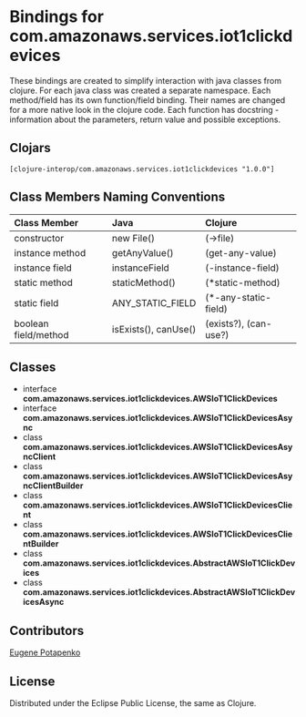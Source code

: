# Bindings for com.amazonaws.services.iot1clickdevices

These bindings are created to simplify interaction with java classes from clojure.
For each java class was created a separate namespace.
Each method/field has its own function/field binding.
Their names are changed for a more native look in the clojure code. Each function has docstring - information about the parameters, return value and possible exceptions.

## Clojars

```
[clojure-interop/com.amazonaws.services.iot1clickdevices "1.0.0"]
```

## Class Members Naming Conventions

| Class Member | Java | Clojure |
|:--|:--|:--|
| constructor | new File() | (->file) |
| instance method | getAnyValue() | (get-any-value) |
| instance field | instanceField | (-instance-field) |
| static method | staticMethod() | (*static-method) |
| static field | ANY_STATIC_FIELD | (*-any-static-field) |
| boolean field/method | isExists(), canUse() | (exists?), (can-use?) |

## Classes

- interface **com.amazonaws.services.iot1clickdevices.AWSIoT1ClickDevices**
- interface **com.amazonaws.services.iot1clickdevices.AWSIoT1ClickDevicesAsync**
- class **com.amazonaws.services.iot1clickdevices.AWSIoT1ClickDevicesAsyncClient**
- class **com.amazonaws.services.iot1clickdevices.AWSIoT1ClickDevicesAsyncClientBuilder**
- class **com.amazonaws.services.iot1clickdevices.AWSIoT1ClickDevicesClient**
- class **com.amazonaws.services.iot1clickdevices.AWSIoT1ClickDevicesClientBuilder**
- class **com.amazonaws.services.iot1clickdevices.AbstractAWSIoT1ClickDevices**
- class **com.amazonaws.services.iot1clickdevices.AbstractAWSIoT1ClickDevicesAsync**

## Contributors

[Eugene Potapenko](https://github.com/potapenko/)

## License

Distributed under the Eclipse Public License, the same as Clojure.

